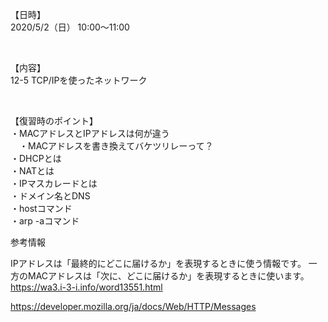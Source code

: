 【日時】  
2020/5/2（日） 10:00〜11:00  

<br>

【内容】  
12-5 TCP/IPを使ったネットワーク

<br>

【復習時のポイント】  
・MACアドレスとIPアドレスは何が違う  
　・MACアドレスを書き換えてバケツリレーって？  
・DHCPとは  
・NATとは  
・IPマスカレードとは  
・ドメイン名とDNS  
・hostコマンド  
・arp -aコマンド  

参考情報

IPアドレスは「最終的にどこに届けるか」を表現するときに使う情報です。
一方のMACアドレスは「次に、どこに届けるか」を表現するときに使います。
https://wa3.i-3-i.info/word13551.html

https://developer.mozilla.org/ja/docs/Web/HTTP/Messages